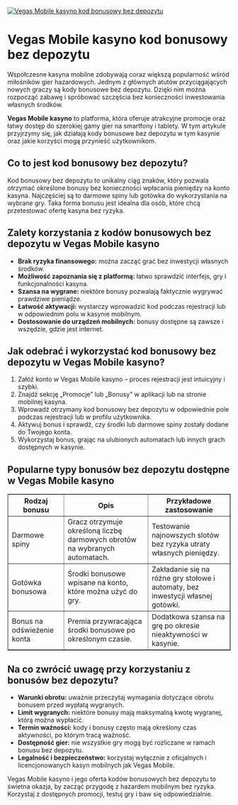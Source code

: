 [![Vegas Mobile kasyno kod bonusowy bez depozytu](https://123-caf.pages.dev/gitsignup.png)](https://vrmoo.ru/Bt82HjjY)

<h1>Vegas Mobile kasyno kod bonusowy bez depozytu</h1> <p>Współczesne kasyna mobilne zdobywają coraz większą popularność wśród miłośników gier hazardowych. Jednym z głównych atutów przyciągających nowych graczy są kody bonusowe bez depozytu. Dzięki nim można rozpocząć zabawę i spróbować szczęścia bez konieczności inwestowania własnych środków.</p> <p><strong>Vegas Mobile kasyno</strong> to platforma, która oferuje atrakcyjne promocje oraz łatwy dostęp do szerokiej gamy gier na smartfony i tablety. W tym artykule przyjrzymy się, jak działają kody bonusowe bez depozytu w tym kasynie oraz jakie korzyści mogą przynieść użytkownikom.</p> <h2>Co to jest kod bonusowy bez depozytu?</h2> <p>Kod bonusowy bez depozytu to unikalny ciąg znaków, który pozwala otrzymać określone bonusy bez konieczności wpłacania pieniędzy na konto kasyna. Najczęściej są to darmowe spiny lub gotówka do wykorzystania na wybrane gry. Taka forma bonusu jest idealna dla osób, które chcą przetestować ofertę kasyna bez ryzyka.</p> <h2>Zalety korzystania z kodów bonusowych bez depozytu w Vegas Mobile kasyno</h2> <ul>   <li><strong>Brak ryzyka finansowego:</strong> można zacząć grać bez inwestycji własnych środków.</li>   <li><strong>Możliwość zapoznania się z platformą:</strong> łatwo sprawdzić interfejs, gry i funkcjonalności kasyna.</li>   <li><strong>Szansa na wygrane:</strong> niektóre bonusy pozwalają faktycznie wygrywać prawdziwe pieniądze.</li>   <li><strong>Łatwość aktywacji:</strong> wystarczy wprowadzić kod podczas rejestracji lub w odpowiednim polu w kasynie mobilnym.</li>   <li><strong>Dostosowanie do urządzeń mobilnych:</strong> bonusy dostępne są zawsze i wszędzie, gdzie jest internet.</li> </ul> <h2>Jak odebrać i wykorzystać kod bonusowy bez depozytu w Vegas Mobile kasyno?</h2> <ol>   <li>Załóż konto w Vegas Mobile kasyno – proces rejestracji jest intuicyjny i szybki.</li>   <li>Znajdź sekcję „Promocje” lub „Bonusy” w aplikacji lub na stronie mobilnej kasyna.</li>   <li>Wprowadź otrzymany kod bonusowy bez depozytu w odpowiednie pole podczas rejestracji lub w profilu użytkownika.</li>   <li>Aktywuj bonus i sprawdź, czy środki lub darmowe spiny zostały dodane do Twojego konta.</li>   <li>Wykorzystaj bonus, grając na ulubionych automatach lub innych grach dostępnych w kasynie.</li> </ol> <h2>Popularne typy bonusów bez depozytu dostępne w Vegas Mobile kasyno</h2> <table border="1" cellpadding="8" cellspacing="0">   <thead>     <tr>       <th>Rodzaj bonusu</th>       <th>Opis</th>       <th>Przykładowe zastosowanie</th>     </tr>   </thead>   <tbody>     <tr>       <td>Darmowe spiny</td>       <td>Gracz otrzymuje określoną liczbę darmowych obrotów na wybranych automatach.</td>       <td>Testowanie najnowszych slotów bez ryzyka utraty własnych pieniędzy.</td>     </tr>     <tr>       <td>Gotówka bonusowa</td>       <td>Środki bonusowe wpisane na konto, które można użyć do gry.</td>       <td>Zakładanie się na różne gry stołowe i automaty, bez inwestycji własnej gotówki.</td>     </tr>     <tr>       <td>Bonus na odświeżenie konta</td>       <td>Premia przywracająca środki bonusowe po określonym czasie.</td>       <td>Dodatkowa szansa na grę po okresie nieaktywności w kasynie.</td>     </tr>   </tbody> </table> <h2>Na co zwrócić uwagę przy korzystaniu z bonusów bez depozytu?</h2> <ul>   <li><strong>Warunki obrotu:</strong> uważnie przeczytaj wymagania dotyczące obrotu bonusem przed wypłatą wygranych.</li>   <li><strong>Limit wygranych:</strong> niektóre bonusy mają maksymalną kwotę wygranej, którą można wypłacić.</li>   <li><strong>Termin ważności:</strong> kody i bonusy często mają określony czas aktywności, po którym tracą ważność.</li>   <li><strong>Dostępność gier:</strong> nie wszystkie gry mogą być rozliczane w ramach bonusu bez depozytu.</li>   <li><strong>Legalność i bezpieczeństwo:</strong> korzystaj wyłącznie z oficjalnych i licencjonowanych kasyn mobilnych jak Vegas Mobile.</li> </ul> <p>Vegas Mobile kasyno i jego oferta kodów bonusowych bez depozytu to świetna okazja, by zacząć przygodę z hazardem mobilnym bez ryzyka. Korzystaj z dostępnych promocji, testuj gry i baw się odpowiedzialnie.</p>